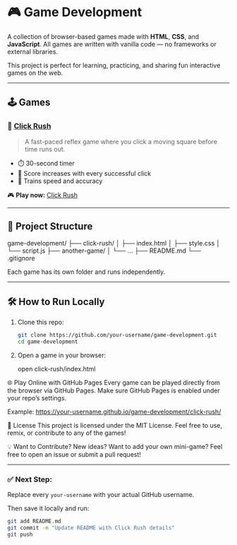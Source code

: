 # 🎮 Game Development

A collection of browser-based games made with **HTML**, **CSS**, and **JavaScript**. All games are written with vanilla code — no frameworks or external libraries.

This project is perfect for learning, practicing, and sharing fun interactive games on the web.

---

## 🕹️ Games

### 🔴 [Click Rush](https://your-username.github.io/game-development/click-rush/)
> A fast-paced reflex game where you click a moving square before time runs out.

- ⏱️ 30-second timer
- 🎯 Score increases with every successful click
- 🧠 Trains speed and accuracy

🎮 **Play now:** [Click Rush](https://your-username.github.io/game-development/click-rush/)

---

## 📁 Project Structure

game-development/
├── click-rush/
│ ├── index.html
│ ├── style.css
│ └── script.js
├── another-game/
│ └── ...
├── README.md
└── .gitignore


Each game has its own folder and runs independently.

---

## 🛠️ How to Run Locally

1. Clone this repo:
   ```bash
   git clone https://github.com/your-username/game-development.git
   cd game-development

2. Open a game in your browser:

   open click-rush/index.html

🌐 Play Online with GitHub Pages
Every game can be played directly from the browser via GitHub Pages.
Make sure GitHub Pages is enabled under your repo’s settings.

Example:
https://your-username.github.io/game-development/click-rush/

📌 License
This project is licensed under the MIT License.
Feel free to use, remix, or contribute to any of the games!

💡 Want to Contribute?
New ideas? Want to add your own mini-game?
Feel free to open an issue or submit a pull request!

---

### ✅ Next Step:
Replace every `your-username` with your actual GitHub username.

Then save it locally and run:
```bash
git add README.md
git commit -m "Update README with Click Rush details"
git push


